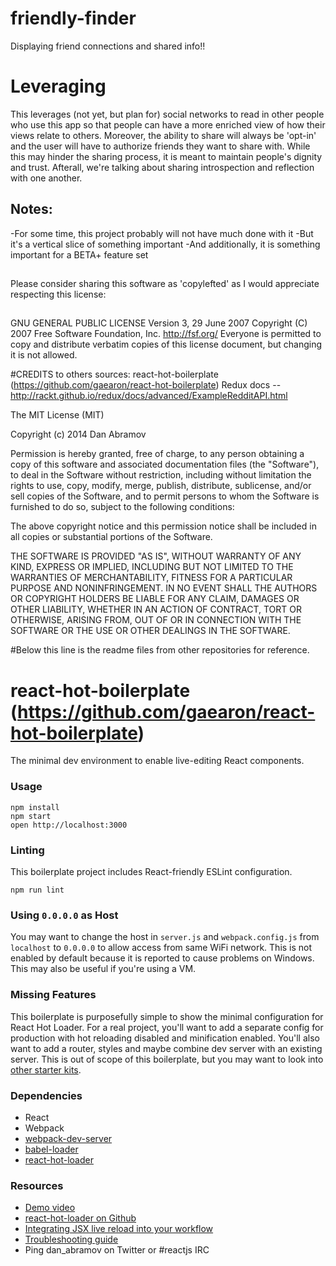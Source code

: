 # friendly-finder
Displaying friend connections and shared info!!

# Leveraging
This leverages (not yet, but plan for) social networks to read in other people who use this app so that people can have a more enriched view of how their views relate to others. Moreover, the ability to share will always be 'opt-in' and the user will have to authorize friends they want to share with. While this may hinder the sharing process, it is meant to maintain people's dignity and trust. Afterall, we're talking about sharing introspection and reflection with one another.

## Notes:
-For some time, this project probably will not have much done with it
-But it's a vertical slice of something important
-And additionally, it is something important for a BETA+ feature set

##
Please consider sharing this software as 'copylefted' as I would appreciate respecting this license:
##

GNU GENERAL PUBLIC LICENSE Version 3, 29 June 2007 Copyright (C) 2007 Free Software Foundation, Inc. http://fsf.org/ Everyone is permitted to copy and distribute verbatim copies of this license document, but changing it is not allowed.



#CREDITS to others sources:
react-hot-boilerplate (https://github.com/gaearon/react-hot-boilerplate)
Redux docs -- http://rackt.github.io/redux/docs/advanced/ExampleRedditAPI.html

The MIT License (MIT)

Copyright (c) 2014 Dan Abramov

Permission is hereby granted, free of charge, to any person obtaining a copy
of this software and associated documentation files (the "Software"), to deal
in the Software without restriction, including without limitation the rights
to use, copy, modify, merge, publish, distribute, sublicense, and/or sell
copies of the Software, and to permit persons to whom the Software is
furnished to do so, subject to the following conditions:

The above copyright notice and this permission notice shall be included in all
copies or substantial portions of the Software.

THE SOFTWARE IS PROVIDED "AS IS", WITHOUT WARRANTY OF ANY KIND, EXPRESS OR
IMPLIED, INCLUDING BUT NOT LIMITED TO THE WARRANTIES OF MERCHANTABILITY,
FITNESS FOR A PARTICULAR PURPOSE AND NONINFRINGEMENT. IN NO EVENT SHALL THE
AUTHORS OR COPYRIGHT HOLDERS BE LIABLE FOR ANY CLAIM, DAMAGES OR OTHER
LIABILITY, WHETHER IN AN ACTION OF CONTRACT, TORT OR OTHERWISE, ARISING FROM,
OUT OF OR IN CONNECTION WITH THE SOFTWARE OR THE USE OR OTHER DEALINGS IN THE
SOFTWARE.

#Below this line is the readme files from other repositories for reference.



react-hot-boilerplate (https://github.com/gaearon/react-hot-boilerplate)
=====================

The minimal dev environment to enable live-editing React components.

### Usage

```
npm install
npm start
open http://localhost:3000
```

### Linting

This boilerplate project includes React-friendly ESLint configuration.

```
npm run lint
```

### Using `0.0.0.0` as Host

You may want to change the host in `server.js` and `webpack.config.js` from `localhost` to `0.0.0.0` to allow access from same WiFi network. This is not enabled by default because it is reported to cause problems on Windows. This may also be useful if you're using a VM.

### Missing Features

This boilerplate is purposefully simple to show the minimal configuration for React Hot Loader. For a real project, you'll want to add a separate config for production with hot reloading disabled and minification enabled. You'll also want to add a router, styles and maybe combine dev server with an existing server. This is out of scope of this boilerplate, but you may want to look into [other starter kits](https://github.com/gaearon/react-hot-loader/blob/master/docs/README.md#starter-kits).

### Dependencies

* React
* Webpack
* [webpack-dev-server](https://github.com/webpack/webpack-dev-server)
* [babel-loader](https://github.com/babel/babel-loader)
* [react-hot-loader](https://github.com/gaearon/react-hot-loader)

### Resources

* [Demo video](http://vimeo.com/100010922)
* [react-hot-loader on Github](https://github.com/gaearon/react-hot-loader)
* [Integrating JSX live reload into your workflow](http://gaearon.github.io/react-hot-loader/getstarted/)
* [Troubleshooting guide](https://github.com/gaearon/react-hot-loader/blob/master/docs/Troubleshooting.md)
* Ping dan_abramov on Twitter or #reactjs IRC
